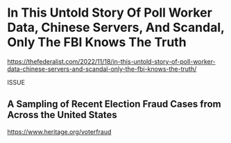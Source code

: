 
# In This Untold Story Of Poll Worker Data, Chinese Servers, And Scandal, Only The FBI Knows The Truth
https://thefederalist.com/2022/11/18/in-this-untold-story-of-poll-worker-data-chinese-servers-and-scandal-only-the-fbi-knows-the-truth/


ISSUE

## A Sampling of Recent Election Fraud Cases from Across the United States
https://www.heritage.org/voterfraud